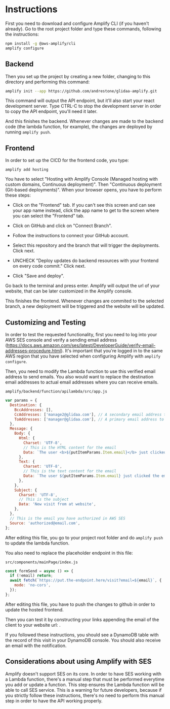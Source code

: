# Instructions

First you need to download and configure Amplify CLI (if you haven't already). Go to the root project folder and type
these commands, following the instructions:

```bash
npm install -g @aws-amplify/cli
amplify configure
```

## Backend

Then you set up the project by creating a new folder, changing to this directory and performing this command:

```bash
amplify init --app https://github.com/andrestone/glidaa-amplify.git
```

This command will output the API endpoint, but it'll also start your react development server. Type CTRL-C to stop the
development server in order to copy the API endpoint, you'll need it later.

And this finishes the backend. Whenever changes are made to the backend code (the lambda function, for example), the
changes are deployed by running `amplify push`.

## Frontend

In order to set up the CICD for the frontend code, you type:

```
amplify add hosting
```

You have to select "Hosting with Amplify Console (Managed hosting with custom domains, Continuous deployment)". Then
"Continuous deployment (Git-based deployments)". When your browser opens, you have to perform these steps:

- Click on the "Frontend" tab. If you can't see this screen and can see your app name instead, click the app name to get
  to the screen where you can select the "Frontend" tab.

- Click on GitHub and click on "Connect Branch".

- Follow the instructions to connect your GitHub account.

- Select this repository and the branch that will trigger the deployments. Click next.

- UNCHECK "Deploy updates do backend resources with your frontend on every code commit." Click next.

- Click "Save and deploy".

Go back to the terminal and press enter. Amplify will output the url of your website, that can be later customized in
the Amplify console.

This finishes the frontend. Whenever changes are commited to the selected branch, a new deployment will be triggered and
the website will be updated.

## Customizing and Testing

In order to test the requested functionality, first you need to log into your AWS SES console and verify a sending email
address (https://docs.aws.amazon.com/ses/latest/DeveloperGuide/verify-email-addresses-procedure.html). It's important
that you're logged in to the same AWS region that you have selected when configuring Amplify with `amplify configure`.

Then, you need to modify the Lambda function to use this verified email address to send emails. You also would want to
replace the destination email addresses to actual email addresses where you can receive emails.

`amplify/backend/function/apilambda/src/app.js`

```js
var params = {
  Destination: {
    BccAddresses: [],
    CcAddresses: ['manage2@glidaa.com'], // A secondary email address to receive the notification
    ToAddresses: ['manager@glidaa.com'], // A primary email address to receive the notification
  },
  Message: {
    Body: {
      Html: {
        Charset: 'UTF-8',
        // This is the HTML content for the email
        Data: `The user <b>${putItemParams.Item.email}</b> just clicked the email link and is visiting the website (${now})`,
      },
      Text: {
        Charset: 'UTF-8',
        // This is the text content for the email
        Data: `The user ${putItemParams.Item.email} just clicked the email link and is visiting the website (${now})`,
      },
    },
    Subject: {
      Charset: 'UTF-8',
      // This is the subject
      Data: 'New visit from at website',
    },
  },
  // This is the email you have authorized in AWS SES
  Source: 'authorized@email.com',
};
```

After editing this file, you go to your project root folder and do `amplify push` to update the lambda function.

You also need to replace the placeholder endpoint in this file:

`src/components/mainPage/index.js`

```js
const formSend = async () => {
  if (!email) return;
  await fetch(`https://put.the-endpoint.here/visit?email=${email}`, {
    mode: 'no-cors',
  });
};
```

After editing this file, you have to push the changes to github in order to update the hosted frontend.

Then you can test it by constructing your links appending the email of the client to your website url:
[](https://yourhostedurl.com/client@company.com).

If you followed these instructions, you should see a DynamoDB table with the record of this visit in your DynamoDB
console. You should also receive an email with the notification.

## Considerations about using Amplify with SES

Amplify doesn't support SES on its core. In order to have SES working with a Lambda function, there's a manual step that
must be performed everytime you add or update a function. This step ensures the Lambda function will be able to call SES
service. This is a warning for future developers, because if you strictly follow these instructions, there's no need to
perform this manual step in order to have the API working properly.
